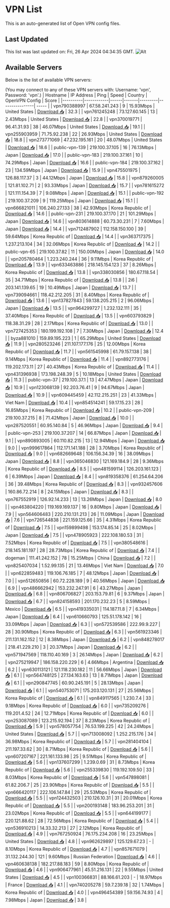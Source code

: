 # VPN List

This is an auto-generated list of Open VPN config files.

## Last Updated

This list was last updated on: Fri, 26 Apr 2024 04:34:35 GMT.
![Alt](https://repobeats.axiom.co/api/embed/186b98318ef1479477931607c1ad7d823f12451f.svg "Repobeats analytics image")

## Available Servers

Below is the list of available VPN servers:

(You may connect to any of these VPN servers with: Username: 'vpn', Password: 'vpn'.)
| Hostname | IP Address | Ping | Speed | Country | OpenVPN Config | Score |
|----------|------------|------|-------|---------|----------------| ----- |
| vpn790388997 | 67.58.241.243 | 9 | 15.93Mbps | United States | [Download 📥](./configs/server_0_US.ovpn) | 32.3 |
| vpn761245248 | 73.127.60.145 | 13 | 2.43Mbps | United States | [Download 📥](./configs/server_1_US.ovpn) | 22.8 |
| vpn370019771 | 96.41.31.93 | 38 | 46.07Mbps | United States | [Download 📥](./configs/server_2_US.ovpn) | 19.1 |
| vpn255903959 | 71.75.92.238 | 22 | 26.93Mbps | United States | [Download 📥](./configs/server_3_US.ovpn) | 18.8 |
| vpn273771069 | 47.232.195.161 | 20 | 48.07Mbps | United States | [Download 📥](./configs/server_4_US.ovpn) | 18.6 |
| public-vpn-139 | 219.100.37.105 | 16 | 76.13Mbps | Japan | [Download 📥](./configs/server_5_JP.ovpn) | 17.0 |
| public-vpn-183 | 219.100.37.161 | 10 | 74.29Mbps | Japan | [Download 📥](./configs/server_6_JP.ovpn) | 16.6 |
| public-vpn-184 | 219.100.37.162 | 23 | 134.59Mbps | Japan | [Download 📥](./configs/server_7_JP.ovpn) | 15.9 |
| vpn475501975 | 126.88.117.37 | 3 | 44.12Mbps | Japan | [Download 📥](./configs/server_8_JP.ovpn) | 15.8 |
| vpn879260005 | 121.81.102.71 | 2 | 93.33Mbps | Japan | [Download 📥](./configs/server_9_JP.ovpn) | 15.7 |
| vpn781615272 | 121.111.154.39 | 7 | 9.08Mbps | Japan | [Download 📥](./configs/server_10_JP.ovpn) | 15.1 |
| public-vpn-192 | 219.100.37.209 | 9 | 119.25Mbps | Japan | [Download 📥](./configs/server_11_JP.ovpn) | 15.1 |
| vpn666821011 | 106.240.27.133 | 38 | 42.93Mbps | Korea Republic of | [Download 📥](./configs/server_12_KR.ovpn) | 14.6 |
| public-vpn-231 | 219.100.37.170 | 21 | 101.29Mbps | Japan | [Download 📥](./configs/server_13_JP.ovpn) | 14.6 |
| vpn803614888 | 60.73.30.231 | 7 | 7.60Mbps | Japan | [Download 📥](./configs/server_14_JP.ovpn) | 14.4 |
| vpn712487902 | 112.158.150.100 | 39 | 59.64Mbps | Korea Republic of | [Download 📥](./configs/server_15_KR.ovpn) | 14.4 |
| vpn363717375 | 1.237.213.104 | 34 | 32.06Mbps | Korea Republic of | [Download 📥](./configs/server_16_KR.ovpn) | 14.2 |
| public-vpn-65 | 219.100.37.82 | 11 | 150.00Mbps | Japan | [Download 📥](./configs/server_17_JP.ovpn) | 14.0 |
| vpn205780464 | 1.223.240.244 | 36 | 9.11Mbps | Korea Republic of | [Download 📥](./configs/server_18_KR.ovpn) | 13.9 |
| vpn633463886 | 218.145.154.123 | 37 | 8.26Mbps | Korea Republic of | [Download 📥](./configs/server_19_KR.ovpn) | 13.8 |
| vpn338030856 | 180.67.118.54 | 35 | 34.71Mbps | Korea Republic of | [Download 📥](./configs/server_20_KR.ovpn) | 13.8 |
| 2i6 | 203.141.139.65 | 19 | 10.49Mbps | Japan | [Download 📥](./configs/server_21_JP.ovpn) | 13.7 |
| vpn739094661 | 118.42.212.205 | 31 | 8.40Mbps | Korea Republic of | [Download 📥](./configs/server_22_KR.ovpn) | 13.6 |
| vpn137827843 | 59.138.205.215 | 2 | 96.06Mbps | Japan | [Download 📥](./configs/server_23_JP.ovpn) | 13.5 |
| vpn964299727 | 1.232.132.111 | 35 | 37.40Mbps | Korea Republic of | [Download 📥](./configs/server_24_KR.ovpn) | 13.5 |
| vpn603793829 | 118.38.31.29 | 28 | 2.17Mbps | Korea Republic of | [Download 📥](./configs/server_25_KR.ovpn) | 13.0 |
| vpn727425353 | 180.199.192.108 | 7 | 7.30Mbps | Japan | [Download 📥](./configs/server_26_JP.ovpn) | 12.4 |
| byza881010 | 159.89.195.223 | 1 | 65.29Mbps | United States | [Download 📥](./configs/server_27_US.ovpn) | 11.9 |
| vpn280523246 | 211.107.177.176 | 25 | 12.00Mbps | Korea Republic of | [Download 📥](./configs/server_28_KR.ovpn) | 11.7 |
| vpn561545998 | 61.79.157.138 | 38 | 9.14Mbps | Korea Republic of | [Download 📥](./configs/server_29_KR.ovpn) | 11.4 |
| vpn892773176 | 119.202.173.11 | 27 | 40.43Mbps | Korea Republic of | [Download 📥](./configs/server_30_KR.ovpn) | 11.4 |
| vpn431396938 | 173.198.248.39 | 5 | 10.18Mbps | United States | [Download 📥](./configs/server_31_US.ovpn) | 11.3 |
| public-vpn-37 | 219.100.37.1 | 13 | 47.47Mbps | Japan | [Download 📥](./configs/server_32_JP.ovpn) | 10.9 |
| vpn123068139 | 92.203.76.41 | 9 | 94.67Mbps | Japan | [Download 📥](./configs/server_33_JP.ovpn) | 10.9 |
| vpn609445459 | 42.112.215.251 | 23 | 41.33Mbps | Viet Nam | [Download 📥](./configs/server_34_VN.ovpn) | 10.4 |
| vpn854514241 | 59.17.15.23 | 28 | 16.85Mbps | Korea Republic of | [Download 📥](./configs/server_35_KR.ovpn) | 10.2 |
| public-vpn-209 | 219.100.37.215 | 8 | 71.42Mbps | Japan | [Download 📥](./configs/server_36_JP.ovpn) | 10.0 |
| vpn287520551 | 60.95.140.84 | 5 | 46.96Mbps | Japan | [Download 📥](./configs/server_37_JP.ovpn) | 9.4 |
| public-vpn-253 | 219.100.37.207 | 14 | 66.87Mbps | Japan | [Download 📥](./configs/server_38_JP.ovpn) | 9.1 |
| vpn890893005 | 60.110.82.215 | 13 | 12.94Mbps | Japan | [Download 📥](./configs/server_39_JP.ovpn) | 9.0 |
| vpn999617864 | 112.171.141.188 | 28 | 3.70Mbps | Korea Republic of | [Download 📥](./configs/server_40_KR.ovpn) | 9.0 |
| vpn682669648 | 106.156.34.39 | 16 | 38.09Mbps | Japan | [Download 📥](./configs/server_41_JP.ovpn) | 8.8 |
| vpn365046830 | 121.169.184.9 | 28 | 9.36Mbps | Korea Republic of | [Download 📥](./configs/server_42_KR.ovpn) | 8.5 |
| vpn481599114 | 126.203.161.123 | 6 | 6.39Mbps | Japan | [Download 📥](./configs/server_43_JP.ovpn) | 8.4 |
| vpn819358376 | 61.254.64.206 | 36 | 39.48Mbps | Korea Republic of | [Download 📥](./configs/server_44_KR.ovpn) | 8.3 |
| vpn932457606 | 160.86.72.214 | 8 | 24.15Mbps | Japan | [Download 📥](./configs/server_45_JP.ovpn) | 8.3 |
| vpn767552919 | 126.92.14.233 | 13 | 13.26Mbps | Japan | [Download 📥](./configs/server_46_JP.ovpn) | 8.0 |
| vpn463804220 | 119.169.169.137 | 16 | 9.80Mbps | Japan | [Download 📥](./configs/server_47_JP.ovpn) | 7.9 |
| vpn564606483 | 220.210.131.213 | 26 | 11.09Mbps | Japan | [Download 📥](./configs/server_48_JP.ovpn) | 7.6 |
| vpn726544838 | 221.159.125.66 | 35 | 4.31Mbps | Korea Republic of | [Download 📥](./configs/server_49_KR.ovpn) | 7.5 |
| vpn159899498 | 153.174.85.14 | 25 | 8.02Mbps | Japan | [Download 📥](./configs/server_50_JP.ovpn) | 7.5 |
| vpn478905923 | 222.108.180.53 | 31 | 7.52Mbps | Korea Republic of | [Download 📥](./configs/server_51_KR.ovpn) | 7.5 |
| vpn380548616 | 218.145.181.197 | 28 | 28.73Mbps | Korea Republic of | [Download 📥](./configs/server_52_KR.ovpn) | 7.4 |
| dogeman | 111.41.242.152 | 78 | 15.25Mbps | China | [Download 📥](./configs/server_53_CN.ovpn) | 7.2 |
| vpn825407034 | 1.52.99.135 | 21 | 13.46Mbps | Viet Nam | [Download 📥](./configs/server_54_VN.ovpn) | 7.0 |
| vpn622859483 | 119.106.76.185 | 7 | 48.12Mbps | Japan | [Download 📥](./configs/server_55_JP.ovpn) | 7.0 |
| vpn512650856 | 60.72.228.189 | 9 | 40.56Mbps | Japan | [Download 📥](./configs/server_56_JP.ovpn) | 6.9 |
| vpn486662942 | 153.232.247.91 | 6 | 43.27Mbps | Japan | [Download 📥](./configs/server_57_JP.ovpn) | 6.8 |
| vpn806706827 | 203.153.79.81 | 6 | 9.37Mbps | Japan | [Download 📥](./configs/server_58_JP.ovpn) | 6.7 |
| vpn824158593 | 201.170.232.23 | 5 | 8.59Mbps | Mexico | [Download 📥](./configs/server_59_MX.ovpn) | 6.5 |
| vpn419335031 | 114.187.11.8 | 7 | 6.34Mbps | Japan | [Download 📥](./configs/server_60_JP.ovpn) | 6.4 |
| vpn610660793 | 125.51.178.142 | 16 | 33.09Mbps | Japan | [Download 📥](./configs/server_61_JP.ovpn) | 6.3 |
| vpn572539586 | 222.99.9.227 | 28 | 30.90Mbps | Korea Republic of | [Download 📥](./configs/server_62_KR.ovpn) | 6.3 |
| vpn561923346 | 211.131.162.152 | 12 | 8.38Mbps | Japan | [Download 📥](./configs/server_63_JP.ovpn) | 6.2 |
| vpn848278017 | 218.41.229.210 | 3 | 20.37Mbps | Japan | [Download 📥](./configs/server_64_JP.ovpn) | 6.2 |
| vpn571947569 | 118.110.40.169 | 3 | 26.14Mbps | Japan | [Download 📥](./configs/server_65_JP.ovpn) | 6.2 |
| vpn275219947 | 186.158.220.229 | 6 | 4.66Mbps | Argentina | [Download 📥](./configs/server_66_AR.ovpn) | 6.2 |
| vpn630113121 | 121.118.230.182 | 11 | 56.66Mbps | Japan | [Download 📥](./configs/server_67_JP.ovpn) | 6.1 |
| vpn564748125 | 27.134.163.63 | 13 | 8.71Mbps | Japan | [Download 📥](./configs/server_68_JP.ovpn) | 6.1 |
| vpn290847745 | 60.90.245.191 | 5 | 28.13Mbps | Japan | [Download 📥](./configs/server_69_JP.ovpn) | 6.1 |
| vpn540753071 | 175.203.120.131 | 27 | 25.56Mbps | Korea Republic of | [Download 📥](./configs/server_70_KR.ovpn) | 6.1 |
| vpn849117565 | 1.230.7.4 | 33 | 9.18Mbps | Korea Republic of | [Download 📥](./configs/server_71_KR.ovpn) | 6.0 |
| vpn735209276 | 119.201.4.52 | 24 | 12.71Mbps | Korea Republic of | [Download 📥](./configs/server_72_KR.ovpn) | 6.0 |
| vpn253087089 | 123.215.92.194 | 37 | 8.23Mbps | Korea Republic of | [Download 📥](./configs/server_73_KR.ovpn) | 5.9 |
| vpn578057754 | 76.53.199.225 | 42 | 24.24Mbps | United States | [Download 📥](./configs/server_74_US.ovpn) | 5.7 |
| vpn713008092 | 1.252.215.176 | 34 | 36.98Mbps | Korea Republic of | [Download 📥](./configs/server_75_KR.ovpn) | 5.7 |
| vpn281404104 | 211.197.33.62 | 30 | 8.71Mbps | Korea Republic of | [Download 📥](./configs/server_76_KR.ovpn) | 5.6 |
| vpn607207167 | 221.161.133.98 | 25 | 9.51Mbps | Korea Republic of | [Download 📥](./configs/server_77_KR.ovpn) | 5.6 |
| vpn137607299 | 1.239.0.69 | 31 | 8.73Mbps | Korea Republic of | [Download 📥](./configs/server_78_KR.ovpn) | 5.6 |
| vpn255339830 | 119.192.109.50 | 33 | 8.03Mbps | Korea Republic of | [Download 📥](./configs/server_79_KR.ovpn) | 5.6 |
| vpn547898081 | 61.82.206.7 | 25 | 23.90Mbps | Korea Republic of | [Download 📥](./configs/server_80_KR.ovpn) | 5.5 |
| vpn666420117 | 222.106.147.84 | 29 | 25.53Mbps | Korea Republic of | [Download 📥](./configs/server_81_KR.ovpn) | 5.5 |
| vpn124432503 | 210.126.10.31 | 31 | 20.01Mbps | Korea Republic of | [Download 📥](./configs/server_82_KR.ovpn) | 5.5 |
| vpn200193148 | 183.96.253.201 | 31 | 23.02Mbps | Korea Republic of | [Download 📥](./configs/server_83_KR.ovpn) | 5.5 |
| vpn644199177 | 220.121.88.62 | 28 | 72.56Mbps | Korea Republic of | [Download 📥](./configs/server_84_KR.ovpn) | 5.4 |
| vpn536910213 | 14.33.32.213 | 27 | 2.12Mbps | Korea Republic of | [Download 📥](./configs/server_85_KR.ovpn) | 4.9 |
| vpn767250924 | 76.175.234.208 | 16 | 23.25Mbps | United States | [Download 📥](./configs/server_86_US.ovpn) | 4.8 |
| vpn962629897 | 125.129.67.23 | - | 8.10Mbps | Korea Republic of | [Download 📥](./configs/server_87_KR.ovpn) | 4.7 |
| vpn857671079 | 31.132.244.30 | 121 | 9.60Mbps | Russian Federation | [Download 📥](./configs/server_88_RU.ovpn) | 4.6 |
| vpn460638138 | 182.217.88.183 | 59 | 8.80Mbps | Korea Republic of | [Download 📥](./configs/server_89_KR.ovpn) | 4.6 |
| vpn906477961 | 45.51.216.131 | 22 | 9.55Mbps | United States | [Download 📥](./configs/server_90_US.ovpn) | 4.5 |
| vpn100366831 | 88.166.61.203 | - | 18.97Mbps | France | [Download 📥](./configs/server_91_FR.ovpn) | 4.1 |
| vpn740205278 | 59.7.239.18 | 32 | 1.74Mbps | Korea Republic of | [Download 📥](./configs/server_92_KR.ovpn) | 4.0 |
| vpn496454389 | 59.156.74.93 | 4 | 7.98Mbps | Japan | [Download 📥](./configs/server_93_JP.ovpn) | 3.8 |

